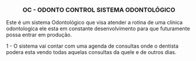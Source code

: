  <h3 style="text-align: center;">OC - ODONTO CONTROL SISTEMA ODONTOLÓGICO </h3>
 
 Este é um sistema Odontológico que visa atender a rotina de uma clínica odontologica ele esta em constante desenvolvimento
 para que futuramente possa entrar em produção.
 
 1 - O sistema vai contar com uma agenda de consultas onde o dentista podera esta vendo todas aquelas consultas da quele e de outros dias.